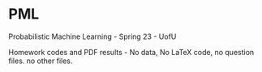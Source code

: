 # PML
Probabilistic Machine Learning - Spring 23 - UofU

Homework codes and PDF results - No data, No LaTeX code, no question files. no other files.
